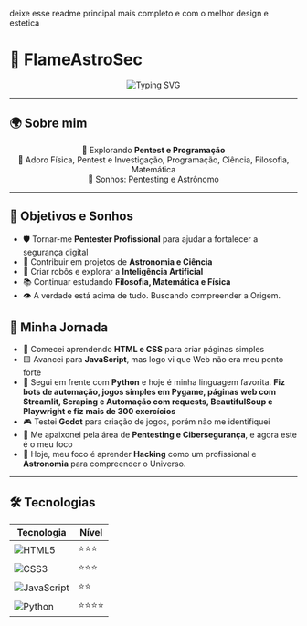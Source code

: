 deixe esse readme principal mais completo e com o melhor design e estetica

# 🌌 FlameAstroSec

<p align="center">
    <img src="https://readme-typing-svg.herokuapp.com?font=Fira+Code&size=22&duration=4000&pause=1000&color=3498db&center=true&vCenter=true&width=600&lines=Flame;Paixão+Por+Estudar;Estudando+Para+Ser+Pentester+e+Astrônomo;" alt="Typing SVG" />
</p>

---

## 🌍 Sobre mim
<p align="center">
🔭 Explorando <b>Pentest e Programação</b><br>
🌌 Adoro Física, Pentest e Investigação, Programação, Ciência, Filosofia, Matemática<br>
💭 Sonhos: Pentesting e Astrônomo
</p>


---

## 🚀 Objetivos e Sonhos  

- 🛡️ Tornar-me **Pentester Profissional** para ajudar a fortalecer a segurança digital  
- 🔭 Contribuir em projetos de **Astronomia e Ciência**  
- 🤖 Criar robôs e explorar a **Inteligência Artificial**  
- 📚 Continuar estudando **Filosofia, Matemática e Física**  
- 👁️ A verdade está acima de tudo. Buscando compreender a Origem.

## 📅 Minha Jornada  

- 🚀 Comecei aprendendo **HTML e CSS** para criar páginas simples
- 🟨 Avancei para **JavaScript**, mas logo vi que Web não era meu ponto forte
- 🐍 Segui em frente com **Python** e hoje é minha linguagem favorita. **Fiz bots de automação, jogos simples em Pygame, páginas web com Streamlit, Scraping e Automação com requests, BeautifulSoup e Playwright e fiz mais de 300 exercícios**
- 🎮 Testei **Godot** para criação de jogos, porém não me identifiquei
- 🔐 Me apaixonei pela área de **Pentesting e Cibersegurança**, e agora este é o meu foco
- 🎯 Hoje, meu foco é aprender **Hacking** como um profissional e **Astronomia** para compreender o Universo.

---

## 🛠️ Tecnologias  
| Tecnologia | Nível |
|------------|-------|
| ![HTML5](https://img.shields.io/badge/HTML5-E34F26?style=for-the-badge&logo=html5&logoColor=white) | ⭐⭐⭐ |
| ![CSS3](https://img.shields.io/badge/CSS3-1572B6?style=for-the-badge&logo=css3&logoColor=white) | ⭐⭐⭐ |
| ![JavaScript](https://img.shields.io/badge/JavaScript-F7DF1E?style=for-the-badge&logo=javascript&logoColor=black) | ⭐⭐ |
| ![Python](https://img.shields.io/badge/Python-3776AB?style=for-the-badge&logo=python&logoColor=white) | ⭐⭐⭐⭐ |
